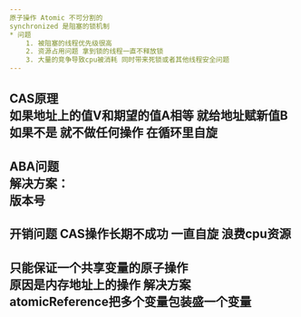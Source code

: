 ```yaml
---
原子操作 Atomic 不可分割的  
synchronized 是阻塞的锁机制
* 问题
    1. 被阻塞的线程优先级很高
    2. 资源占用问题 拿到锁的线程一直不释放锁
    3. 大量的竞争导致cpu被消耗 同时带来死锁或者其他线程安全问题  
---
```

CAS原理  
如果地址上的值V和期望的值A相等 就给地址赋新值B
如果不是 就不做任何操作 在循环里自旋  
---
ABA问题  
解决方案：  
版本号
---
开销问题
CAS操作长期不成功 一直自旋 浪费cpu资源  
---
只能保证一个共享变量的原子操作  
原因是内存地址上的操作 
解决方案  
atomicReference把多个变量包装盛一个变量  
---